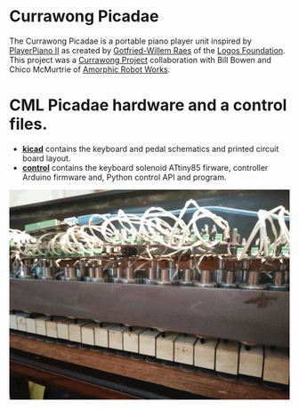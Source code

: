 # Currawong Picadae

The Currawong Picadae is a portable piano player unit inspired by
[PlayerPiano II](https://logosfoundation.org/instrum_gwr/playerpiano.html) as created by [Gotfried-Willem Raes](https://en.wikipedia.org/wiki/Godfried-Willem_Raes)
 of the [Logos Foundation](https://www.logosfoundation.org/).  This project
 was a [Currawong Project](https://curawongproject.org) collaboration with
 Bill Bowen and Chico McMurtrie of [Amorphic Robot Works](https://amorphicrobotworks.org/).



# CML Picadae hardware and a control files.

- [__kicad__](kicad/README.md) contains the keyboard and pedal schematics and printed circuit board layout.
- [__control__](control/README.md) contains the keyboard solenoid ATtiny85 firware, controller Arduino firmware and, Python control API and program.

![Picadae](picadae_solenoids_closeup_20191012_2.jpg)

